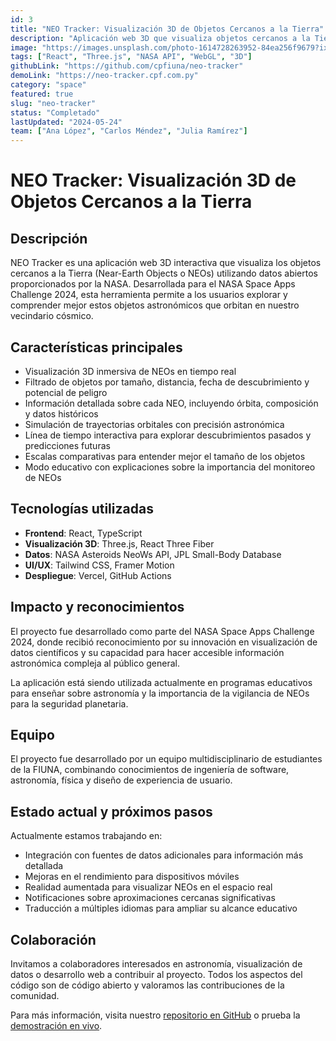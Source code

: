 ```yaml
---
id: 3
title: "NEO Tracker: Visualización 3D de Objetos Cercanos a la Tierra"
description: "Aplicación web 3D que visualiza objetos cercanos a la Tierra (NEOs) utilizando datos abiertos de la NASA."
image: "https://images.unsplash.com/photo-1614728263952-84ea256f9679?ixlib=rb-4.0.3&auto=format&fit=crop&w=800&q=80"
tags: ["React", "Three.js", "NASA API", "WebGL", "3D"]
githubLink: "https://github.com/cpfiuna/neo-tracker"
demoLink: "https://neo-tracker.cpf.com.py"
category: "space"
featured: true
slug: "neo-tracker"
status: "Completado"
lastUpdated: "2024-05-24"
team: ["Ana López", "Carlos Méndez", "Julia Ramírez"]
---
```


# NEO Tracker: Visualización 3D de Objetos Cercanos a la Tierra

## Descripción

NEO Tracker es una aplicación web 3D interactiva que visualiza los objetos cercanos a la Tierra (Near-Earth Objects o NEOs) utilizando datos abiertos proporcionados por la NASA. Desarrollada para el NASA Space Apps Challenge 2024, esta herramienta permite a los usuarios explorar y comprender mejor estos objetos astronómicos que orbitan en nuestro vecindario cósmico.

## Características principales

- Visualización 3D inmersiva de NEOs en tiempo real
- Filtrado de objetos por tamaño, distancia, fecha de descubrimiento y potencial de peligro
- Información detallada sobre cada NEO, incluyendo órbita, composición y datos históricos
- Simulación de trayectorias orbitales con precisión astronómica
- Línea de tiempo interactiva para explorar descubrimientos pasados y predicciones futuras
- Escalas comparativas para entender mejor el tamaño de los objetos
- Modo educativo con explicaciones sobre la importancia del monitoreo de NEOs

## Tecnologías utilizadas

- **Frontend**: React, TypeScript
- **Visualización 3D**: Three.js, React Three Fiber
- **Datos**: NASA Asteroids NeoWs API, JPL Small-Body Database
- **UI/UX**: Tailwind CSS, Framer Motion
- **Despliegue**: Vercel, GitHub Actions

## Impacto y reconocimientos

El proyecto fue desarrollado como parte del NASA Space Apps Challenge 2024, donde recibió reconocimiento por su innovación en visualización de datos científicos y su capacidad para hacer accesible información astronómica compleja al público general.

La aplicación está siendo utilizada actualmente en programas educativos para enseñar sobre astronomía y la importancia de la vigilancia de NEOs para la seguridad planetaria.

## Equipo

El proyecto fue desarrollado por un equipo multidisciplinario de estudiantes de la FIUNA, combinando conocimientos de ingeniería de software, astronomía, física y diseño de experiencia de usuario.

## Estado actual y próximos pasos

Actualmente estamos trabajando en:

- Integración con fuentes de datos adicionales para información más detallada
- Mejoras en el rendimiento para dispositivos móviles
- Realidad aumentada para visualizar NEOs en el espacio real
- Notificaciones sobre aproximaciones cercanas significativas
- Traducción a múltiples idiomas para ampliar su alcance educativo

## Colaboración

Invitamos a colaboradores interesados en astronomía, visualización de datos o desarrollo web a contribuir al proyecto. Todos los aspectos del código son de código abierto y valoramos las contribuciones de la comunidad.

Para más información, visita nuestro [repositorio en GitHub](https://github.com/cpfiuna/neo-tracker) o prueba la [demostración en vivo](https://neo-tracker.cpf.com.py).
